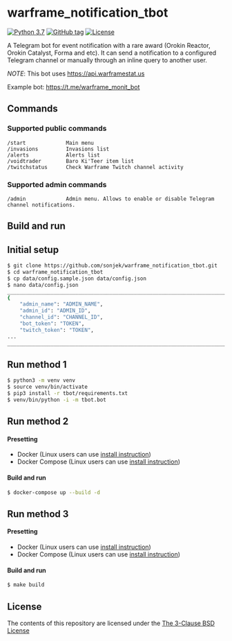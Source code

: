 warframe_notification_tbot
======================

[![Python 3.7](https://img.shields.io/badge/python-3.7-blue.svg)](https://www.python.org/downloads/release/python-370/) [![GitHub tag](https://img.shields.io/github/tag/sonjek/warframe_notification_tbot.svg)](https://github.com/sonjek/warframe_notification_tbot/tags/) [![License](https://img.shields.io/badge/License-BSD%203--Clause-blue.svg)](https://opensource.org/licenses/BSD-3-Clause)


A Telegram bot for event notification with a rare award (Orokin Reactor, Orokin Catalyst, Forma and etc).
It can send a notification to a configured Telegram channel or manually through an inline query to another user.

*NOTE*: This bot uses https://api.warframestat.us

Example bot: https://t.me/warframe_monit_bot


## Commands

### Supported public commands
```
/start             Main menu
/invasions         Invasions list
/alerts            Alerts list
/voidtrader        Baro Ki'Teer item list
/twitchstatus      Check Warframe Twitch channel activity
```

### Supported admin commands
```
/admin             Admin menu. Allows to enable or disable Telegram channel notifications.
```


## Build and run

Initial setup
-----------------
```bash
$ git clone https://github.com/sonjek/warframe_notification_tbot.git
$ cd warframe_notification_tbot
$ cp data/config.sample.json data/config.json
$ nano data/config.json
_________________________________________________________________________
{
    "admin_name": "ADMIN_NAME",
    "admin_id": "ADMIN_ID",
    "channel_id": "CHANNEL_ID",
    "bot_token": "TOKEN",
    "twitch_token": "TOKEN",
...
_________________________________________________________________________
```



Run method 1
-------------

```bash
$ python3 -m venv venv
$ source venv/bin/activate
$ pip3 install -r tbot/requirements.txt
$ venv/bin/python -i -m tbot.bot
```



Run method 2
-------------

#### Presetting
- Docker (Linux users can use [install instruction](https://docs.docker.com/install/linux/docker-ce/ubuntu/))
- Docker Compose (Linux users can use [install instruction](https://docs.docker.com/compose/install/#install-compose))

#### Build and run
```bash
$ docker-compose up --build -d
```



Run method 3
-------------

#### Presetting
- Docker (Linux users can use [install instruction](https://docs.docker.com/install/linux/docker-ce/ubuntu/))
- Docker Compose (Linux users can use [install instruction](https://docs.docker.com/compose/install/#install-compose))

#### Build and run
```bash
$ make build
```



License
-----------

The contents of this repository are licensed under the [The 3-Clause BSD License](https://opensource.org/licenses/BSD-3-Clause)
